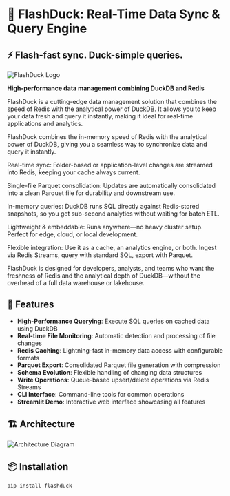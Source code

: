 # 🚀 FlashDuck: Real-Time Data Sync & Query Engine
## ⚡ Flash-fast sync. Duck-simple queries.

![FlashDuck Logo](https://via.placeholder.com/200x100/FF6B6B/FFFFFF?text=FlashDuck)

**High-performance data management combining DuckDB and Redis**

FlashDuck is a cutting-edge data management solution that combines the speed of Redis with the analytical power of DuckDB. It allows you to keep your data fresh and query it instantly, making it ideal for real-time applications and analytics.

FlashDuck combines the in-memory speed of Redis with the analytical power of DuckDB, giving you a seamless way to synchronize data and query it instantly.

Real-time sync: Folder-based or application-level changes are streamed into Redis, keeping your cache always current.

Single-file Parquet consolidation: Updates are automatically consolidated into a clean Parquet file for durability and downstream use.

In-memory queries: DuckDB runs SQL directly against Redis-stored snapshots, so you get sub-second analytics without waiting for batch ETL.

Lightweight & embeddable: Runs anywhere—no heavy cluster setup. Perfect for edge, cloud, or local development.

Flexible integration: Use it as a cache, an analytics engine, or both. Ingest via Redis Streams, query with standard SQL, export with Parquet.

FlashDuck is designed for developers, analysts, and teams who want the freshness of Redis and the analytical depth of DuckDB—without the overhead of a full data warehouse or lakehouse.

## 🚀 Features

- **High-Performance Querying**: Execute SQL queries on cached data using DuckDB
- **Real-time File Monitoring**: Automatic detection and processing of file changes
- **Redis Caching**: Lightning-fast in-memory data access with configurable formats
- **Parquet Export**: Consolidated Parquet file generation with compression
- **Schema Evolution**: Flexible handling of changing data structures
- **Write Operations**: Queue-based upsert/delete operations via Redis Streams
- **CLI Interface**: Command-line tools for common operations
- **Streamlit Demo**: Interactive web interface showcasing all features

## 🏗️ Architecture
![Architecture Diagram](https://via.placeholder.com/800x400/FF6B6B/FFFFFF?text=FlashDuck+Architecture+Diagram)

## 📦 Installation

```bash
pip install flashduck
```
